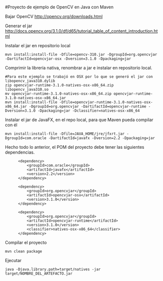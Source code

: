 #Proyecto de ejemplo de OpenCV en Java con Maven

Bajar OpenCV
http://opencv.org/downloads.html

Generar el jar
http://docs.opencv.org/3.1.0/df/d65/tutorial_table_of_content_introduction.html

Instalar el jar en repositorio local
```
mvn install:install-file -Dfile=opencv-310.jar -DgroupId=org.opencvjar -DartifactId=opencvjar-osx -Dversion=3.1.0 -Dpackaging=jar
```

Comprimir la librería nativa, renombrar a jar e instalar en repositorio local.
```
#Para este ejemplo se trabajó en OSX por lo que se generó el jar con libopencv_java310.dylib
zip opencvjar-runtime-3.1.0-natives-osx-x86_64.zip libopencv_java310.so
mv opencvjar-runtime-3.1.0-natives-osx-x86_64.zip opencvjar-runtime-3.1.0-natives-osx-x86_64.jar
mvn install:install-file -Dfile=opencvjar-runtime-3.1.0-natives-osx-x86_64.jar -DgroupId=org.opencvjar -DartifactId=opencvjar-runtime -Dversion=3.1.0 -Dpackaging=jar -Dclassifier=natives-osx-x86_64
```

Instalar el jar de JavaFX, en el repo local, para que Maven pueda compilar con él
```
mvn install:install-file -Dfile=JAVA_HOME/jre/jfxrt.jar -DgroupId=com.oracle -DartifactId=javafx -Dversion=2.2 -Dpackaging=jar
```

Hecho todo lo anterior, el POM del proyecto debe tener las siguientes dependencias.
```
      <dependency>
          <groupId>com.oracle</groupId>
          <artifactId>javafx</artifactId>
          <version>2.2</version>
      </dependency>

      <dependency>
          <groupId>org.opencvjar</groupId>
          <artifactId>opencvjar-osx</artifactId>
          <version>3.1.0</version>
      </dependency>

      <dependency>
          <groupId>org.opencvjar</groupId>
          <artifactId>opencvjar-runtime</artifactId>
          <version>3.1.0</version>
          <classifier>natives-osx-x86_64</classifier>
      </dependency>
```

Compilar el proyecto
```
mvn clean package
```

Ejecutar
```
java -Djava.library.path=target/natives -jar target/NOMBRE_DEL_ARTEFACTO.jar
```